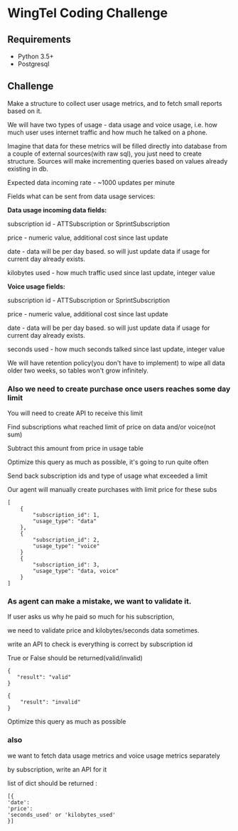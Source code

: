 # WingTel Coding Challenge

## Requirements
* Python 3.5+
* Postgresql

## Challenge
Make a structure to collect user usage metrics, and to fetch small reports based on it.

We will have two types of usage - data usage and voice usage, 
i.e. how much user uses internet traffic and how much he talked on a phone. 

Imagine that data for these metrics will be filled directly into database from a couple of
external sources(with raw sql), you just need to create structure.
Sources will make incrementing queries based on values already existing in db.

Expected data incoming rate - ~1000 updates per minute

Fields what can be sent from data usage services:

**Data usage incoming data fields:**

subscription id - ATTSubscription or SprintSubscription

price - numeric value, additional cost since last update

date - data will be per day based. so will just update data if usage for current day already exists.

kilobytes used - how much traffic used since last update, integer value

**Voice usage fields:**

subscription id - ATTSubscription or SprintSubscription

price - numeric value, additional cost since last update

date - data will be per day based. so will just update data if usage for current day already exists.

seconds used - how much seconds talked since last update, integer value


We will have retention policy(you don't have to implement) to wipe all data older two weeks, 
so tables won't grow infinitely.


### Also we need to create purchase once users reaches some day limit

You will need to create API to receive this limit

Find subscriptions what reached limit of price on data and/or voice(not sum)

Subtract this amount from price in usage table

Optimize this query as much as possible, it's going to run quite often

Send back subscription ids and type of usage what exceeded a limit

Our agent will manually create purchases with limit price for these subs

```
[
    {
        "subscription_id": 1,
        "usage_type": "data"
    },
    {
        "subscription_id": 2,
        "usage_type": "voice"
    }
    {
        "subscription_id": 3,
        "usage_type": "data, voice"
    }
]
```
### As agent can make a mistake, we want to validate it.
If user asks us why he paid so much for his subscription,

we need to validate price and kilobytes/seconds data sometimes.

write an API to check is everything is correct by subscription id

True or False should be returned(valid/invalid)
```
{
   "result": "valid"
}
```
```
{
    "result": "invalid"
}
```
Optimize this query as much as possible

### also 
we want to fetch data usage metrics  and voice usage metrics separately 

by subscription, write an API for it

list of dict should be returned :

```
[{
'date':
'price':
'seconds_used' or 'kilobytes_used' 
}]
```

